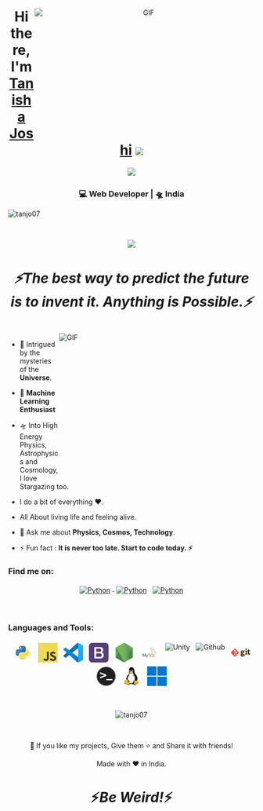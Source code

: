 <div align="center">
                 <img align="right" height="270px" width="450px" alt="GIF" src="https://media.giphy.com/media/quEsMOrr3hmQ8/giphy.gif"/>
		<h1>Hi there, I'm <a href="https:">Tanisha Joshi</a> <img src="https://media.giphy.com/media/hvRJCLFzcasrR4ia7z/giphy.gif" width="25px"> </h1>
		<img src="https://pronoun.cyou/x/y?subject=She&object=Her&height=20"> 
		</div>
<h3 align="center"> 💻  Web Developer | 🛸 India </h3>

<p align="left"> <img src="https://komarev.com/ghpvc/?username=tanjo07&label=Profile%20views&color=0e75b6&style=flat" alt="tanjo07" /> </p>
</br>
<p align="center">
		<!-- Typing SVG by DenverCoder1 - https://github.com/DenverCoder1/readme-typing-svg -->
		<a href="https://github.com/DenverCoder1/readme-typing-svg">
		<img src="https://readme-typing-svg.demolab.com?font=Fira+Code&pause=1000&color=F75C7E&background=FFFFFF00&width=435&lines=Hello+World!+How+is+your+code+running!!%3F;+I'm+a+Cosmology+Research+Scholar!;++A+Passionate+Web+Developer;Arranging+Bits+%26+Bytes;Tech+Enthusiast;Always+learning+new+things;That's+a+lot+of+information!!"/></a>
		</p>
<h5 align="center">
  <h1 align="center">	<i>⚡️The best way to predict the future is to invent it. Anything is Possible.⚡️</i></h1>
		</h5>
		<br/>
		<img align="right" height="300px" width="400px" alt="GIF" src="https://media.giphy.com/media/3FjEPbKqEPhPpmC8uY/giphy.gif" />
    
- 🔭 Intrigued by the mysteries of the **Universe**.
- 🌱 **Machine Learning Enthusiast**
- 🛸 Into High Energy Physics, Astrophysics and Cosmology, I love Stargazing too. 
- I do a bit of everything ❤️.
- All About living life and feeling alive.

- 💬 Ask me about **Physics, Cosmos, Technology**.

- ⚡️ Fun fact  : **It is never too late. Start to code today. ⚡️**

 <h3 align="left">Find me on:</h3>
 
<!--
[<img align="left" alt="Tanisha Joshi" width="40px" src="https://raw.githubusercontent.com/iconic/open-iconic/master/svg/globe.svg" />][website]
[<img align="left" alt="Tanisha Joshi | LinkedIn" width="40px" src="https://cdn.jsdelivr.net/npm/simple-icons@v3/icons/linkedin.svg" />][linkedin]
[<img align="left" alt="Tanisha Joshi| Mail" width="40px" src="https://cdn.jsdelivr.net/npm/simple-icons@v3/icons/gmail.svg" />][mail]
-->
<p align="center">
 <a href="https://tanjomatrix.vercel.app/" target="_blank" rel="noopener noreferrer"> <img src="https://cdn-icons-png.flaticon.com/512/841/841364.png" alt="Python" height="40" style="vertical-align:top; margin:4px"> </a>
 <a href="https://www.linkedin.com/in/tanjo07" target="_blank" rel="noopener noreferrer"> <img src="https://cdn-icons-png.flaticon.com/512/174/174857.png" alt="Python" height="40" style="vertical-align:top; margin:4px"></a>
 <a href="mailto:tanishajoshi@outlook.com"> <img src="https://cdn-icons-png.flaticon.com/512/726/726623.png" alt="Python" height="40" style="vertical-align:top; margin:4px"></a> 

</p>
<br />
<h3 align="left">Languages and Tools:</h3>
<p align="center">
<img src="https://raw.githubusercontent.com/github/explore/80688e429a7d4ef2fca1e82350fe8e3517d3494d/topics/python/python.png" alt="Python" height="40" style="vertical-align:top; margin:4px">
<img src="https://raw.githubusercontent.com/github/explore/80688e429a7d4ef2fca1e82350fe8e3517d3494d/topics/javascript/javascript.png" alt="Javascript" height="40" style="vertical-align:top; margin:4px">
<img src="https://raw.githubusercontent.com/github/explore/80688e429a7d4ef2fca1e82350fe8e3517d3494d/topics/visual-studio-code/visual-studio-code.png" alt="VS Code" height="40" style="vertical-align:top; margin:4px">
<img src="https://raw.githubusercontent.com/github/explore/80688e429a7d4ef2fca1e82350fe8e3517d3494d/topics/bootstrap/bootstrap.png" alt="Bootstrap" height="40" style="vertical-align:top; margin:4px">
<img src="https://raw.githubusercontent.com/github/explore/80688e429a7d4ef2fca1e82350fe8e3517d3494d/topics/nodejs/nodejs.png" alt="NodeJS" height="40" style="vertical-align:top; margin:4px">
<img src="https://raw.githubusercontent.com/github/explore/80688e429a7d4ef2fca1e82350fe8e3517d3494d/topics/mysql/mysql.png" alt="MySQL" height="40" style="vertical-align:top; margin:4px">
 <img src="https://cdn-icons-png.flaticon.com/512/5969/5969346.png" alt="Unity" height="40" style="vertical-align:top; margin:4px">
<img src="https://cdn-icons-png.flaticon.com/512/5968/5968866.png" alt="Github" height="40" style="vertical-align:top; margin:4px">
<img src="https://raw.githubusercontent.com/github/explore/80688e429a7d4ef2fca1e82350fe8e3517d3494d/topics/git/git.png" alt="Git" height="40" style="vertical-align:top; margin:4px">
<img src="https://raw.githubusercontent.com/github/explore/80688e429a7d4ef2fca1e82350fe8e3517d3494d/topics/terminal/terminal.png" alt="Terminal" height="40" style="vertical-align:top; margin:4px">
<img src="https://raw.githubusercontent.com/github/explore/80688e429a7d4ef2fca1e82350fe8e3517d3494d/topics/linux/linux.png" alt="Linux" height="40" style="vertical-align:top; margin:4px" alt="Windows" height="40" style="vertical-align:top; margin:4px">
<img src="https://raw.githubusercontent.com/github/explore/80688e429a7d4ef2fca1e82350fe8e3517d3494d/topics/windows/windows.png" alt="Windows" height="40" style="vertical-align:top; margin:4px">
</p>
<br />

<p align="center"><img align="center" src="https://github-readme-streak-stats.herokuapp.com/?user=tanjo07&" alt="tanjo07" /></p>
</br>
<p align="center">💙 If you like my projects, Give them ⭐ and Share it with friends!</p> <p align="center">Made with ❤️ in India.</p> <h1 align='center'>⚡️<i>Be Weird!</i>⚡️</h1>
